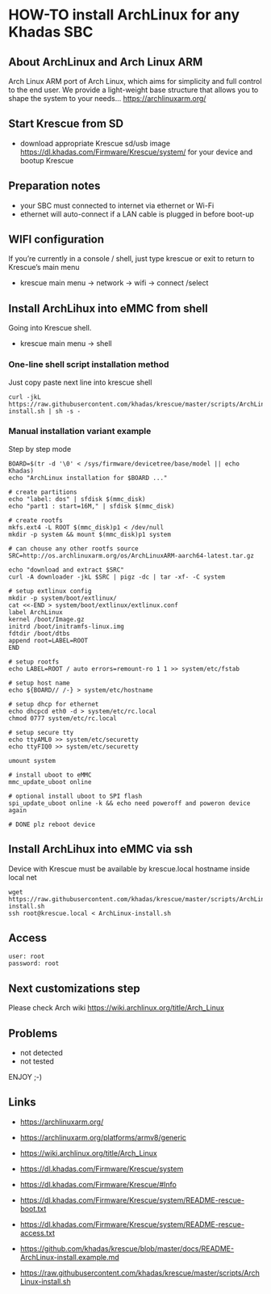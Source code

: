 # HOW-TO install ArchLinux for any Khadas SBC

## About ArchLinux and Arch Linux ARM

Arch Linux ARM port of Arch Linux, which aims for simplicity and full control to the end user.
We provide a light-weight base structure that allows you to shape the system to your needs...
https://archlinuxarm.org/

## Start Krescue from SD

+ download appropriate Krescue sd/usb image  https://dl.khadas.com/Firmware/Krescue/system/
for your device and bootup Krescue

## Preparation notes

+ your SBC must connected to internet via ethernet or Wi-Fi
+ ethernet will auto-connect if a LAN cable is plugged in before boot-up

## WIFI configuration

If you’re currently in a console / shell, just type krescue or exit to return to Krescue’s main menu

+ krescue main menu -> network -> wifi -> connect /select

## Install ArchLihux into eMMC from shell

Going into Krescue shell.

+ krescue main menu -> shell

### One-line shell script installation method

Just copy paste next line into krescue shell

    curl -jkL https://raw.githubusercontent.com/khadas/krescue/master/scripts/ArchLinux-install.sh | sh -s -

### Manual installation variant example

Step by step mode

```
BOARD=$(tr -d '\0' < /sys/firmware/devicetree/base/model || echo Khadas)
echo "ArchLinux installation for $BOARD ..."

# create partitions
echo "label: dos" | sfdisk $(mmc_disk)
echo "part1 : start=16M," | sfdisk $(mmc_disk)

# create rootfs
mkfs.ext4 -L ROOT $(mmc_disk)p1 < /dev/null
mkdir -p system && mount $(mmc_disk)p1 system

# can chouse any other rootfs source
SRC=http://os.archlinuxarm.org/os/ArchLinuxARM-aarch64-latest.tar.gz

echo "download and extract $SRC"
curl -A downloader -jkL $SRC | pigz -dc | tar -xf- -C system

# setup extlinux config
mkdir -p system/boot/extlinux/
cat <<-END > system/boot/extlinux/extlinux.conf
label ArchLinux
kernel /boot/Image.gz
initrd /boot/initramfs-linux.img
fdtdir /boot/dtbs
append root=LABEL=ROOT
END

# setup rootfs
echo LABEL=ROOT / auto errors=remount-ro 1 1 >> system/etc/fstab

# setup host name
echo ${BOARD// /-} > system/etc/hostname

# setup dhcp for ethernet
echo dhcpcd eth0 -d > system/etc/rc.local
chmod 0777 system/etc/rc.local

# setup secure tty
echo ttyAML0 >> system/etc/securetty
echo ttyFIQ0 >> system/etc/securetty

umount system

# install uboot to eMMC
mmc_update_uboot online

# optional install uboot to SPI flash
spi_update_uboot online -k && echo need poweroff and poweron device again

# DONE plz reboot device
```

## Install ArchLihux into eMMC via ssh

Device with Krescue must be available by krescue.local hostname inside local net

    wget https://raw.githubusercontent.com/khadas/krescue/master/scripts/ArchLinux-install.sh
    ssh root@krescue.local < ArchLinux-install.sh

## Access

    user: root
    password: root

## Next customizations step

Please check Arch wiki https://wiki.archlinux.org/title/Arch_Linux

## Problems

+ not detected
+ not tested

ENJOY ;-)

## Links

+ https://archlinuxarm.org/
+ https://archlinuxarm.org/platforms/armv8/generic
+ https://wiki.archlinux.org/title/Arch_Linux

+ https://dl.khadas.com/Firmware/Krescue/system
+ https://dl.khadas.com/Firmware/Krescue/#Info
+ https://dl.khadas.com/Firmware/Krescue/system/README-rescue-boot.txt
+ https://dl.khadas.com/Firmware/Krescue/system/README-rescue-access.txt
+ https://github.com/khadas/krescue/blob/master/docs/README-ArchLinux-install.example.md
+ https://raw.githubusercontent.com/khadas/krescue/master/scripts/ArchLinux-install.sh
